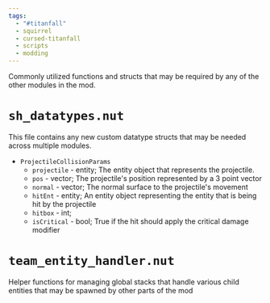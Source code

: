 ```yaml
---
tags:
  - "#titanfall"
  - squirrel
  - cursed-titanfall
  - scripts
  - modding
---
```

Commonly utilized functions and structs that may be required by any of the other modules in the mod.

# `sh_datatypes.nut`
This file contains any new custom datatype structs that may be needed across multiple modules. 
- `ProjectileCollisionParams`
	- `projectile` - entity; The entity object that represents the projectile.
	- `pos` - vector; The projectile's position represented by a 3 point vector
	- `normal` - vector; The normal surface to the projectile's movement
	- `hitEnt` - entity; An entity object representing the entity that is being hit by the projectile
	- `hitbox` - int;
	- `isCritical` - bool; True if the hit should apply the critical damage modifier

# `team_entity_handler.nut`
Helper functions for managing global stacks that handle various child entities that may be spawned by other parts of the mod